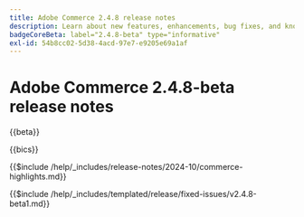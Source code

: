 ```yaml
---
title: Adobe Commerce 2.4.8 release notes
description: Learn about new features, enhancements, bug fixes, and known issues in the 2.4.8 Adobe Commerce release.
badgeCoreBeta: label="2.4.8-beta" type="informative"
exl-id: 54b8cc02-5d38-4acd-97e7-e9205e69a1af
---
```

# Adobe Commerce 2.4.8-beta release notes

{{beta}}

{{bics}}

{{$include /help/_includes/release-notes/2024-10/commerce-highlights.md}}

{{$include /help/_includes/templated/release/fixed-issues/v2.4.8-beta1.md}}
